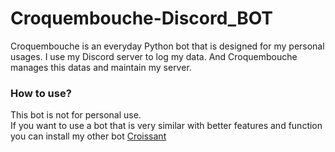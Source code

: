 # Croquembouche-Discord_BOT
Croquembouche is an everyday Python bot that is designed for my personal usages. I use my Discord server to log my data. And Croquembouche manages this datas and maintain my server.

<h3>How to use?</h3>
This bot is not for personal use.<br>
If you want to use a bot that is very similar with better features and function you can install my other bot <a href="https://github.com/sadmanhsakib/Croissant-Discord_BOT">Croissant</a>